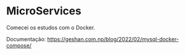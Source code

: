 # MicroServices


Comecei  os estudos com o Docker.

Documentação: https://geshan.com.np/blog/2022/02/mysql-docker-compose/
